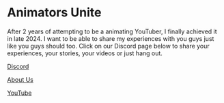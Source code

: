 # Animators Unite
After 2 years of attempting to be a animating YouTuber, I finally achieved it in late 2024. I want to be able to share my experiences with you guys just like you guys should too. Click on our Discord page below to share your experiences, your stories, your videos or just hang out.


[Discord](https://discord.gg/7BA45jAX)


[About Us](https://sone890pik.github.io/animatorsunite/about.html)


[YouTube](https://www.youtube.com/@SemiAnimates)
